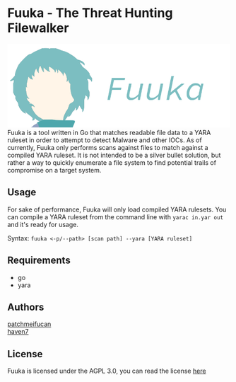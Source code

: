 # Fuuka - The Threat Hunting Filewalker
![Fuuka Banner](https://github.com/patchmeifucan/fuuka/blob/main/fuuka_banner.png)
Fuuka is a tool written in Go that matches readable file data to a YARA ruleset in order to attempt to detect Malware and other IOCs. As of currently, Fuuka only performs scans against files to match against a compiled YARA ruleset. It is not intended to be a silver bullet solution, but rather a way to quickly enumerate a file system to find potential trails of compromise on a target system.

## Usage
For sake of performance, Fuuka will only load compiled YARA rulesets. You can compile a YARA ruleset from the command line with `yarac in.yar out` and it's ready for usage.

Syntax:
`fuuka <-p/--path> [scan path] --yara [YARA ruleset]`

## Requirements
<ul>
<li>go</li>
<li>yara</li>
</ul>

## Authors
[patchmeifucan](https://github.com/patchmeifucan)<br>
[haven7](https://github.com/HeavenSmiles)<br>

## License
Fuuka is licensed under the AGPL 3.0, you can read the license [here](https://github.com/patchmeifucan/fuuka/blob/main/LICENSE)
